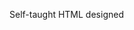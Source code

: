 Self-taught HTML designed
              
 
 
 
      
 
 
                                                                                                                                                                                                             
